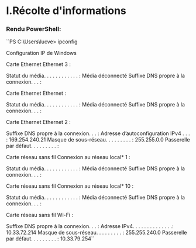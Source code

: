 # I.Récolte d'informations

### Rendu PowerShell:

``PS C:\Users\lucve> ipconfig

Configuration IP de Windows


Carte Ethernet Ethernet 3 :

   Statut du média. . . . . . . . . . . . : Média déconnecté
   Suffixe DNS propre à la connexion. . . :

Carte Ethernet Ethernet :

   Statut du média. . . . . . . . . . . . : Média déconnecté
   Suffixe DNS propre à la connexion. . . :

Carte Ethernet Ethernet 2 :

   Suffixe DNS propre à la connexion. . . :
   Adresse d’autoconfiguration IPv4 . . . : 169.254.240.21
   Masque de sous-réseau. . . . . . . . . : 255.255.0.0
   Passerelle par défaut. . . . . . . . . :

Carte réseau sans fil Connexion au réseau local* 1 :

   Statut du média. . . . . . . . . . . . : Média déconnecté
   Suffixe DNS propre à la connexion. . . :

Carte réseau sans fil Connexion au réseau local* 10 :

   Statut du média. . . . . . . . . . . . : Média déconnecté
   Suffixe DNS propre à la connexion. . . :

Carte réseau sans fil Wi-Fi :

   Suffixe DNS propre à la connexion. . . :
   Adresse IPv4. . . . . . . . . . . . . .: 10.33.72.214
   Masque de sous-réseau. . . . . . . . . : 255.255.240.0
   Passerelle par défaut. . . . . . . . . : 10.33.79.254``